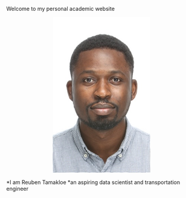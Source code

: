 
Welcome to my personal academic website

<p align="center">
  <img src="/assets/logo.jpg" />
</p>

*I am Reuben Tamakloe
*an aspiring data scientist and transportation engineer
